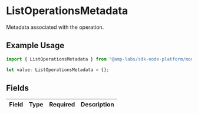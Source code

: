 # ListOperationsMetadata

Metadata associated with the operation.

## Example Usage

```typescript
import { ListOperationsMetadata } from "@amp-labs/sdk-node-platform/models/operations";

let value: ListOperationsMetadata = {};
```

## Fields

| Field       | Type        | Required    | Description |
| ----------- | ----------- | ----------- | ----------- |